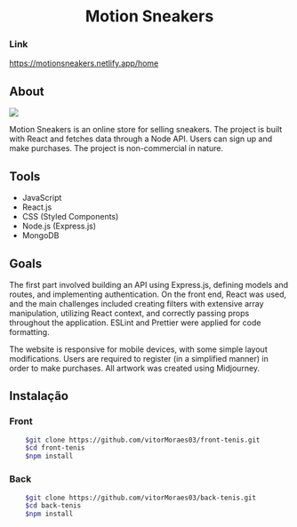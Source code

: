 <h1 align="center">
    Motion Sneakers
</h1>

### Link

https://motionsneakers.netlify.app/home

## About

<img src="./src/images/motion-full-gif.gif"/>

Motion Sneakers is an online store for selling sneakers. The project is built with React and fetches data through a Node API. Users can sign up and make purchases. The project is non-commercial in nature.


## Tools

- JavaScript
- React.js
- CSS (Styled Components)
- Node.js (Express.js)
- MongoDB

## Goals

The first part involved building an API using Express.js, defining models and routes, and implementing authentication. On the front end, React was used, and the main challenges included creating filters with extensive array manipulation, utilizing React context, and correctly passing props throughout the application. ESLint and Prettier were applied for code formatting.

The website is responsive for mobile devices, with some simple layout modifications. Users are required to register (in a simplified manner) in order to make purchases. All artwork was created using Midjourney.

## Instalação

### Front

```bash
    $git clone https://github.com/vitorMoraes03/front-tenis.git
    $cd front-tenis
    $npm install
```

### Back

```bash
    $git clone https://github.com/vitorMoraes03/back-tenis.git
    $cd back-tenis
    $npm install
```
